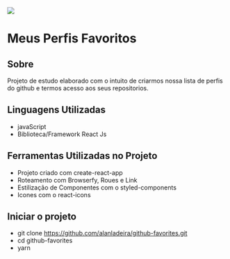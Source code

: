 <img src="https://avatars1.githubusercontent.com/u/9919?s=200&v=4"/>

# Meus Perfis Favoritos

## Sobre
Projeto de estudo elaborado com o intuito de criarmos nossa lista de perfis do github e termos acesso aos seus repositorios.

## Linguagens Utilizadas
- javaScript 
- Biblioteca/Framework React Js

## Ferramentas Utilizadas no Projeto
- Projeto criado com create-react-app
- Roteamento com Browserfy, Roues e Link 
- Estilização de Componentes com o styled-components
- Icones com o react-icons 

## Iniciar o projeto
- git clone https://github.com/alanladeira/github-favorites.git
- cd github-favorites
- yarn

